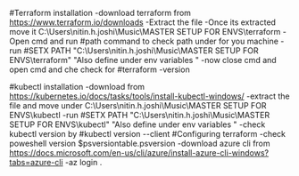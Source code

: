 #Terraform installation 
-download terraform from https://www.terraform.io/downloads
-Extract the file 
-Once its extracted move it C:\Users\nitin.h.joshi\Music\MASTER SETUP FOR ENVS\terraform
-Open cmd and run #path  command to check path under for you machine
-run #SETX PATH  "C:\Users\nitin.h.joshi\Music\MASTER SETUP FOR ENVS\terraform"  "Also define under env variables "
-now close cmd and open cmd and che check for #terraform -version

#kubectl installation 
-download from https://kubernetes.io/docs/tasks/tools/install-kubectl-windows/
-extract the file and move under C:\Users\nitin.h.joshi\Music\MASTER SETUP FOR ENVS\kubectl 
-run #SETX PATH  "C:\Users\nitin.h.joshi\Music\MASTER SETUP FOR ENVS\kubectl"  "Also define under env variables "
-check kubectl version by #kubectl version --client
#Configuring terraform 
 -check poweshell version $psversiontable.psversion
 -download azure cli from https://docs.microsoft.com/en-us/cli/azure/install-azure-cli-windows?tabs=azure-cli
 -az login .